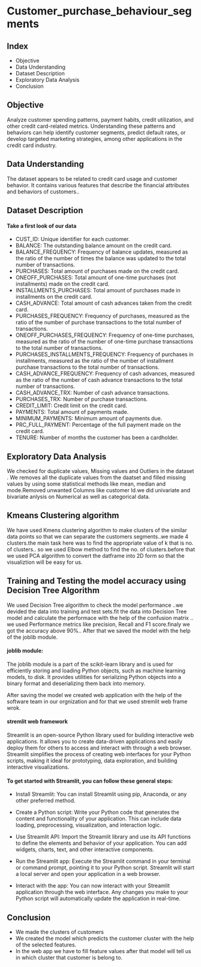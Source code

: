 
# Customer_purchase_behaviour_segments



## Index

 - Objective 
 - Data Understanding
 - Dataset Description
 - Exploratory Data Analysis
 - Conclusion




## Objective

Analyze customer spending patterns, payment habits, credit utilization, and other credit card-related metrics. Understanding these patterns and behaviors can help identify customer segments, predict default rates, or develop targeted marketing strategies, among other applications in the credit card industry.

## Data Understanding
The dataset appears to be related to credit card usage and customer behavior. It contains various features that describe the financial attributes and behaviors of customers..

 
 
##  Dataset Description

#### Take a first look of our data
- CUST_ID: Unique identifier for each customer.
- BALANCE: The outstanding balance amount on the credit card.
- BALANCE_FREQUENCY: Frequency of balance updates, measured as the ratio of the number of times the balance was updated to the total number of transactions.
- PURCHASES: Total amount of purchases made on the credit card.
- ONEOFF_PURCHASES: Total amount of one-time purchases (not installments) made on the credit card.
- INSTALLMENTS_PURCHASES: Total amount of purchases made in installments on the credit card.
- CASH_ADVANCE: Total amount of cash advances taken from the credit card.
- PURCHASES_FREQUENCY: Frequency of purchases, measured as the ratio of the number of purchase transactions to the total number of transactions.
- ONEOFF_PURCHASES_FREQUENCY: Frequency of one-time purchases, measured as the ratio of the number of one-time purchase transactions to the total number of transactions.
- PURCHASES_INSTALLMENTS_FREQUENCY: Frequency of purchases in installments, measured as the ratio of the number of installment purchase transactions to the total number of transactions.
- CASH_ADVANCE_FREQUENCY: Frequency of cash advances, measured as the ratio of the number of cash advance transactions to the total number of transactions.
- CASH_ADVANCE_TRX: Number of cash advance transactions.
- PURCHASES_TRX: Number of purchase transactions.
- CREDIT_LIMIT: Credit limit on the credit card.
- PAYMENTS: Total amount of payments made.
- MINIMUM_PAYMENTS: Minimum amount of payments due.
- PRC_FULL_PAYMENT: Percentage of the full payment made on the credit card.
- TENURE: Number of months the customer has been a cardholder.

## Exploratory Data Analysis

 We checked for duplicate values, Missing values and Outliers in the dataset . We removes all the duplicate values from the daatset and filled missing values by using some statistical methods like mean, median and mode.Removed unwanted Columns like customer Id.we did univariate and bivariate anlysis on Numerical as well as categorical data.


 ## Kmeans Clustering algorithm


 We have used Kmens clustering algorithm to make clusters of the similar data points so that we can separate the customers segments..we made 4 clusters.the main task here was to find the appropriate value of k that is no. of clusters.. so we used Elbow method to find the no. of clusters.before that we used PCA algorithm to convert the datframe into 2D form so that the visualiztion will be easy for us.
 

 ## Training and Testing the model accuracy using Decision Tree Algorithm
 

 We used Decision Tree algorithm to check the model performance ..we devided the data into training and test sets.fit the data into Decision Tree model and calculate the performace with the help of the confusion matrix .. we used Performance metrics like precision, Recall and F1 score.finaly we got the accuracy above 90%.. After that we saved the model with the help of the joblib module.

#### joblib module: 
The joblib module is a part of the scikit-learn library and is used for efficiently storing and loading Python objects, such as machine learning models, to disk. It provides utilities for serializing Python objects into a binary format and deserializing them back into memory.
 

 After saving the model we created web application with the help of the software team in our orgnization and for that we used stremlit web frame wrok.

#### stremlit web framework

Streamlit is an open-source Python library used for building interactive web applications. It allows you to create data-driven applications and easily deploy them for others to access and interact with through a web browser. Streamlit simplifies the process of creating web interfaces for your Python scripts, making it ideal for prototyping, data exploration, and building interactive visualizations.

 #### To get started with Streamlit, you can follow these general steps:

- Install Streamlit: You can install Streamlit using pip, Anaconda, or any other preferred method.

- Create a Python script: Write your Python code that generates the content and functionality of your application. This can include data loading, preprocessing, visualization, and interaction logic.

- Use Streamlit API: Import the Streamlit library and use its API functions to define the elements and behavior of your application. You can add widgets, charts, text, and other interactive components.

- Run the Streamlit app: Execute the Streamlit command in your terminal or command prompt, pointing it to your Python script. Streamlit will start a local server and open your application in a web browser.

- Interact with the app: You can now interact with your Streamlit application through the web interface. Any changes you make to your Python script will automatically update the application in real-time.



## Conclusion

- We made the clusters of customers
- We created the model which predicts the customer cluster with the help of the selected features.
- In the web app we have to fill feature values after that model will tell us in which cluster that customer is belong to.
